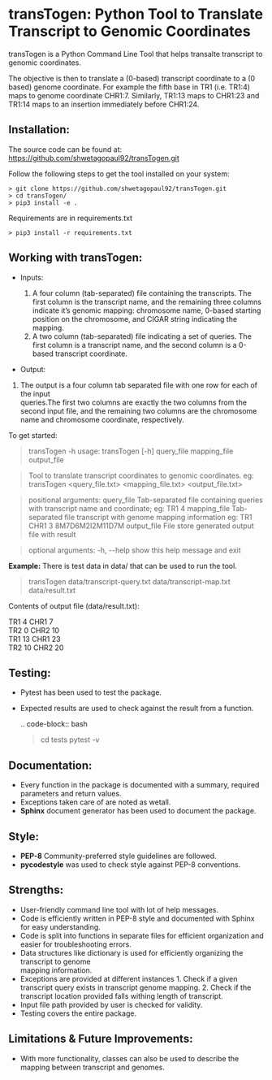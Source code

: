 transTogen: Python Tool to Translate Transcript to Genomic Coordinates
======================================================================

transTogen is a Python Command Line Tool that helps transalte transcript to genomic coordinates.

The objective is then to translate a (0-based) transcript coordinate to a (0 based) genome coordinate. For example the fifth base in TR1 (i.e. TR1:4) maps to genome coordinate CHR1:7. Similarly, TR1:13 maps to CHR1:23 and TR1:14 maps to an insertion immediately before CHR1:24.

Installation:
-------------

The source code can be found at: <https://github.com/shwetagopaul92/transTogen.git>

 Follow the following steps to get the tool installed on your system:

    > git clone https://github.com/shwetagopaul92/transTogen.git
    > cd transTogen/
    > pip3 install -e .

Requirements are in requirements.txt

    > pip3 install -r requirements.txt

Working with transTogen:
------------------------
- Inputs:

  1. A four column (tab-separated) file containing the transcripts. The first column is the transcript name, and the remaining three columns indicate it’s genomic mapping: chromosome name, 0-based starting position on the chromosome, and CIGAR string indicating the mapping.
  2. A two column (tab-separated) file indicating a set of queries. The first column is a transcript name, and the second column is a 0-based transcript coordinate.

- Output:
1. The output is a four column tab separated file with one row for each of the input   
   queries.The first two columns are exactly the two columns from the second input file, and the remaining two columns are the chromosome name and chromosome coordinate, respectively.

To get started:


   > transTogen -h
   usage: transTogen [-h] query_file mapping_file output_file

   > Tool to translate transcript coordinates to genomic coordinates. eg:
   transTogen <query_file.txt> <mapping_file.txt> <output_file.txt>

   > positional arguments:
    query_file    Tab-separated file containing queries with transcript name and
                coordinate; eg: TR1 4
    mapping_file  Tab-separated file transcript with genome mapping information
                eg: TR1 CHR1 3 8M7D6M2I2M11D7M
    output_file   File store generated output file with result

   > optional arguments:
    -h, --help    show this help message and exit


**Example:**
There is test data in data/ that can be used to run the tool.

   > transTogen data/transcript-query.txt data/transcript-map.txt data/result.txt

Contents of output file (data/result.txt):

TR1	4	CHR1	7\
TR2	0	CHR2	10\
TR1	13	CHR1	23\
TR2	10	CHR2	20

Testing:
--------
- Pytest has been used to test the package.
- Expected results are used to check against the result from a function.

  .. code-block:: bash

   > cd tests
   > pytest -v

Documentation:
--------------
- Every function in the package is documented with a summary, required parameters and return values.
- Exceptions taken care of are noted as wetall.
- **Sphinx** document generator has been used to document the package.

Style:
-----
- **PEP-8** Community-preferred style guidelines are followed.
- **pycodestyle** was used to check style against PEP-8 conventions.

Strengths:
----------
- User-friendly command line tool with lot of help messages.
- Code is efficiently written in PEP-8 style and documented with Sphinx for easy understanding.
- Code is split into functions in separate files for efficient organization and
  easier for troubleshooting errors.
- Data structures like dictionary is used for efficiently organizing the transcript to genome   
  mapping information.
- Exceptions are provided at different instances
      1. Check if a given transcript query exists
         in transcript genome mapping.
      2. Check if the transcript location provided
         falls withing length of transcript.
- Input file path provided by user is checked for validity.
- Testing covers the entire package.

Limitations & Future Improvements:
----------------------------------
- With more functionality, classes can also be used to describe the mapping
  between transcript and genomes.
